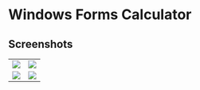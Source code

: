 # Windows Forms Calculator
## Screenshots
<table>
<tr>
<td><img src="https://i.imgur.com/XyTsbuy.png"></td>
<td><img src="https://i.imgur.com/rlkyP7t.png"></td>
</tr>
<tr>
<td><img src="https://i.imgur.com/EtVO9AR.png"></td>
<td><img src="https://i.imgur.com/X0ThnLb.png"></td>
</tr>
</table>
